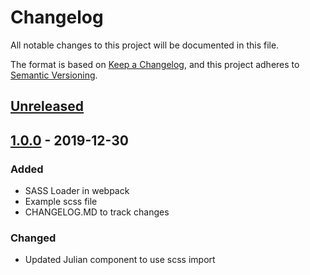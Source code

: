 # Changelog
All notable changes to this project will be documented in this file.

The format is based on [Keep a Changelog](https://keepachangelog.com/en/1.0.0/),
and this project adheres to [Semantic Versioning](https://semver.org/spec/v2.0.0.html).

## [Unreleased]

## [1.0.0] - 2019-12-30
### Added
- SASS Loader in webpack
- Example scss file
- CHANGELOG.MD to track changes

### Changed
- Updated Julian component to use scss import

[Unreleased]: https://github.com/wtvamp/JujuSpriteComponent/compare/v1.0...development
[1.0.0]: https://github.com/wtvamp/JujuSpriteComponent/releases/tag/v1.0
